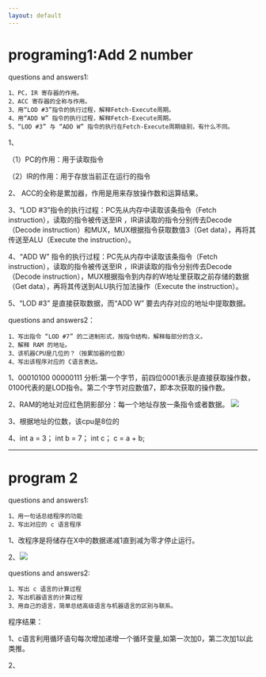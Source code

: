 ```yaml
---
layout: default
---
```


# programing1:Add 2 number
questions and answers1:

    1、PC，IR 寄存器的作用。
    2、ACC 寄存器的全称与作用。
    3、用“LOD #3”指令的执行过程，解释Fetch-Execute周期。
    4、用“ADD W” 指令的执行过程，解释Fetch-Execute周期。
    5、“LOD #3” 与 “ADD W” 指令的执行在Fetch-Execute周期级别，有什么不同。

1、

（1）PC的作用：用于读取指令

（2）IR的作用：用于存放当前正在运行的指令

2、 ACC的全称是累加器，作用是用来存放操作数和运算结果。

3、“LOD #3”指令的执行过程：PC先从内存中读取该条指令（Fetch instruction），读取的指令被传送至IR
，IR讲读取的指令分别传去Decode（Decode instruction）和MUX，MUX根据指令获取数值3（Get data），再将其传送至ALU（Execute the instruction）。

4、“ADD W” 指令的执行过程：PC先从内存中读取该条指令（Fetch instruction），读取的指令被传送至IR
，IR讲读取的指令分别传去Decode（Decode instruction），MUX根据指令到内存的W地址里获取之前存储的数据（Get data），再将其传送到ALU执行加法操作（Execute the instruction）。

5、“LOD #3” 是直接获取数据，而“ADD W” 要去内存对应的地址中提取数据。

questions and answers2：

    1、写出指令 “LOD #7” 的二进制形式，按指令结构，解释每部分的含义。
    2、解释 RAM 的地址。
    3、该机器CPU是几位的？（按累加器的位数）
    4、写出该程序对应的 C语言表达。

1、00010100 00000111
分析:第一个字节，前四位0001表示是直接获取操作数，0100代表的是LOD指令。第二个字节对应数值7，即本次获取的操作数。

2、RAM的地址对应红色阴影部分：每一个地址存放一条指令或者数据。
![](https://raw.githubusercontent.com/YoungAragon/swi-homework/gh-pages/images/lab07-1.png)

3、根据地址的位数，该cpu是8位的

4、int a = 3； int b = 7； int c； c = a + b;

---

# program 2
questions and answers1:

    1、用一句话总结程序的功能
    2、写出对应的 c 语言程序

1、改程序是将储存在X中的数据递减1直到减为零才停止运行。

2、![](https://raw.githubusercontent.com/YoungAragon/swi-homework/gh-pages/images/lab07-2.png)

questions and answers2:

    1、写出 c 语言的计算过程
    2、写出机器语言的计算过程
    3、用自己的语言，简单总结高级语言与机器语言的区别与联系。

程序结果：
![]()



1、c语言利用循环语句每次增加递增一个循环变量,如第一次加0，第二次加1以此类推。

2、
